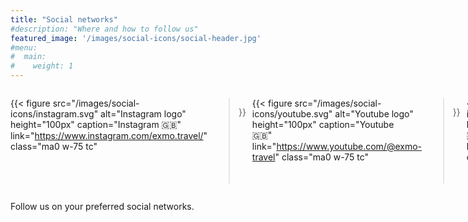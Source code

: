 ```yaml
---
title: "Social networks"
#description: "Where and how to follow us"
featured_image: '/images/social-icons/social-header.jpg'
#menu:
#  main:
#    weight: 1
---
```


<div style="display: flex; gap: 10px;">

{{< figure
  src="/images/social-icons/instagram.svg"
  alt="Instagram logo"
  height="100px"
  caption="Instagram 🇬🇧"
  link="https://www.instagram.com/exmo.travel/"
  class="ma0 w-75 tc"
>}}

{{< figure
  src="/images/social-icons/youtube.svg"
  alt="Youtube logo"
  height="100px"
  caption="Youtube<br />🇬🇧"
  link="https://www.youtube.com/@exmo-travel"
  class="ma0 w-75 tc"
>}}

{{< figure
  src="/images/social-icons/mastodon.svg"
  alt="Mastodon logo"
  height="100px"
  caption="Mastodon<br />🇬🇧"
  link="https://mastodon.cloud/@exmotravel"
  class="ma0 w-75 tc"
>}}

{{< figure
  src="/images/social-icons/pixelfed.svg"
  alt="Pixelfed logo"
  height="100px"
  caption="Pixelfed<br />🇬🇧"
  link="https://pixelfed.de/exmo.travel"
  class="ma0 w-75 tc"
>}}

{{< figure
  src="/images/social-icons/facebook.svg"
  alt="Facebook logo"
  height="100px"
  caption="Facebook<br />🇩🇪"
  link="https://www.facebook.com/people/Exmotravel/61563591726442/"
  class="ma0 w-75 tc"
>}}

{{< figure
  src="/images/social-icons/rss.svg"
  alt="RSS logo"
  height="100px"
  caption="Blog (RSS)<br />🇬🇧"
  link="/en/post/index.xml"
  class="ma0 w-75 tc"
>}}

</div>

Follow us on your preferred social networks.